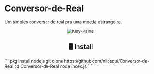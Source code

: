 # Conversor-de-Real

Um simples conversor de real pra uma moeda estrangeira.
<p align="center" ><img alt="Kiny-Painel" src="https://raw.githubusercontent.com/MicaelliMedeiros/micaellimedeiros/master/image/computer-illustration.png"></p>
<h2 align="center">🖥 Install</h2>
```
    pkg install nodejs 
    git clone https://github.com/nilosqui/Conversor-de-Real
    cd Conversor-de-Real
    node index.js
```
